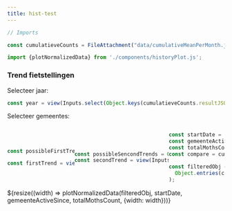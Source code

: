 ```yaml
---
title: hist-test
---
```


```js
// Imports

const cumulatieveCounts = FileAttachment("data/cumulativeMeanPerMonth.json").json();

import {plotNormalizedData} from './components/historyPlot.js';
```




### Trend fietstellingen
<label>Selecteer jaar:</label>
```js
const year = view(Inputs.select(Object.keys(cumulatieveCounts.resultJSON), {value: Object.keys(cumulatieveCounts.resultJSON)[0]}))
```

<label>Selecteer gemeentes:</label>
<div style="display: flex; justify-content: space-between; align-items: center;">


```js
const possibleFirstTrends = Object.keys(cumulatieveCounts.resultJSON[year].normalizedSiteCumulativeCountsGemeente)

const firstTrend = view(Inputs.select(possibleFirstTrends), {value: possibleFirstTrends[0]})
```

```js
const possibleSencondTrends = Object.keys(cumulatieveCounts.resultJSON[year].normalizedSiteCumulativeCountsGemeente).filter(gemeente => gemeente !== firstTrend)
const secondTrend = view(Inputs.select(possibleSencondTrends), {value: possibleSencondTrends[0]})
```

```js
const startDate = cumulatieveCounts.resultJSON[year].startDate;
const gemeenteActiveSince = cumulatieveCounts.resultJSON[year].gemeenteActiveSince;
const totalMothsCount = cumulatieveCounts.resultJSON[year].totalMothsCount;
const compare = cumulatieveCounts.resultJSON[year].normalizedSiteCumulativeCountsGemeente

const filteredObj = Object.fromEntries(
  Object.entries(compare).filter(([key, value]) => (key === firstTrend || key === secondTrend))
);
```
</div>
<div class="grid grid-cols-1">
  <div class="card">${resize((width) => plotNormalizedData(filteredObj, startDate, gemeenteActiveSince, totalMothsCount, {width: width}))}</div>
</div>